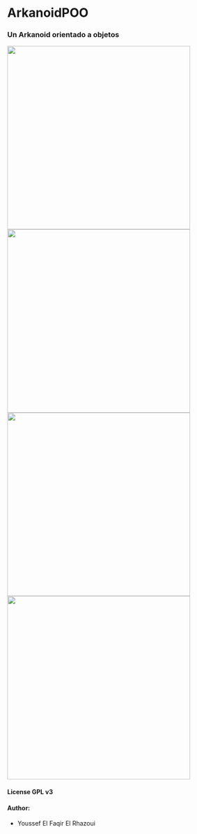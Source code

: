 # ArkanoidPOO

### Un Arkanoid orientado a objetos

<img src="https://user-images.githubusercontent.com/25131320/34266814-e393ab4c-e67a-11e7-8a55-2a43fc251f1d.PNG" width="420" height="420"/> <img src="https://user-images.githubusercontent.com/25131320/34266833-ed9696c2-e67a-11e7-820c-2331246827fc.PNG" width="420" height="420"/> <img src="https://user-images.githubusercontent.com/25131320/34266844-f73bfd8e-e67a-11e7-8634-6d200bcff806.PNG" width="420" height="420"/> <img src="https://user-images.githubusercontent.com/25131320/34418255-5f9bf1ea-ebfd-11e7-9b90-a0189a528b59.PNG" width="420" height="420"/>

#### License GPL v3
#### Author:
- Youssef El Faqir El Rhazoui
